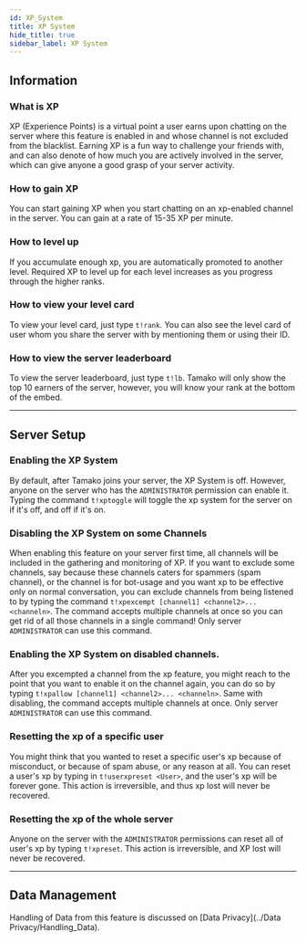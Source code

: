 ```yaml
---
id: XP_System
title: XP System
hide_title: true
sidebar_label: XP System
---
```


## Information

### What is XP
XP (Experience Points) is a virtual point a user earns upon chatting on the server where this feature is enabled in and whose channel is not excluded from the blacklist. Earning XP is a fun way to challenge your friends with, and can also denote of how much you are actively involved in the server, which can give anyone a good grasp of your server activity.

### How to gain XP
You can start gaining XP when you start chatting on an xp-enabled channel in the server. You can gain at a rate of 15-35 XP per minute.

### How to level up
If you accumulate enough xp, you are automatically promoted to another level. Required XP to level up for each level increases as you progress through the higher ranks.

### How to view your level card
To view your level card, just type `t!rank`. You can also see the level card of user whom you share the server with by mentioning them or using their ID.

### How to view the server leaderboard
To view the server leaderboard, just type `t!lb`. Tamako will only show the top 10 earners of the server, however, you will know your rank at the bottom of the embed.

---

## Server Setup

### Enabling the XP System
By default, after Tamako joins your server, the XP System is off. However, anyone on the server who has the `ADMINISTRATOR` permission can enable it. Typing the command `t!xptoggle` will toggle the xp system for the server on if it's off, and off if it's on.

### Disabling the XP System on some Channels
When enabling this feature on your server first time, all channels will be included in the gathering and monitoring of XP. If you want to exclude some channels, say because these channels caters for spammers (spam channel), or the channel is for bot-usage and you want xp to be effective only on normal conversation, you can exclude channels from being listened to by typing the command `t!xpexcempt [channel1] <channel2>... <channeln>`. The command accepts multiple channels at once so you can get rid of all those channels in a single command! Only server `ADMINISTRATOR` can use this command.

### Enabling the XP System on disabled channels.
After you excempted a channel from the xp feature, you might reach to the point that you want to enable it on the channel again, you can do so by typing `t!xpallow [channel1] <channel2>... <channeln>`. Same with disabling, the command accepts multiple channels at once. Only server `ADMINISTRATOR` can use this command.

### Resetting the xp of a specific user
You might think that you wanted to reset a specific user's xp because of misconduct, or because of spam abuse, or any reason at all. You can reset a user's xp by typing in `t!userxpreset <User>`, and the user's xp will be forever gone. This action is irreversible, and thus xp lost will never be recovered.

### Resetting the xp of the whole server
Anyone on the server with the `ADMINISTRATOR` permissions can reset all of user's xp by typing `t!xpreset`. This action is irreversible, and XP lost will never be recovered.

---

## Data Management

Handling of Data from this feature is discussed on [Data Privacy](../Data Privacy/Handling_Data).
